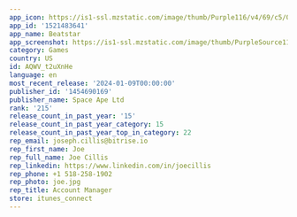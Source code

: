 ```yaml
---
app_icon: https://is1-ssl.mzstatic.com/image/thumb/Purple116/v4/69/c5/0c/69c50c13-dc2a-a30d-8fef-54c23d8ee26b/AppIcon-1x_U007emarketing-0-7-0-85-220.png/1024x1024bb.png
app_id: '1521483641'
app_name: Beatstar
app_screenshot: https://is1-ssl.mzstatic.com/image/thumb/PurpleSource116/v4/58/20/ed/5820edbd-1b10-1353-8735-f883983141a6/fcfbdbfc-50cd-4f6a-a97e-8b0fa31c9a25_0_APP_IPHONE_65_0.png/1284x2778bb.png
category: Games
country: US
id: AQWV_t2uXnHe
language: en
most_recent_release: '2024-01-09T00:00:00'
publisher_id: '1454690169'
publisher_name: Space Ape Ltd
rank: '215'
release_count_in_past_year: '15'
release_count_in_past_year_category: 15
release_count_in_past_year_top_in_category: 22
rep_email: joseph.cillis@bitrise.io
rep_first_name: Joe
rep_full_name: Joe Cillis
rep_linkedin: https://www.linkedin.com/in/joecillis
rep_phone: +1 518-258-1902
rep_photo: joe.jpg
rep_title: Account Manager
store: itunes_connect
---
```

